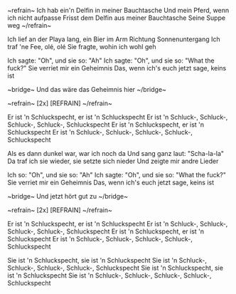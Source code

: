 ~refrain~
Ich hab ein'n Delfin in meiner Bauchtasche
Und mein Pferd, wenn ich nicht aufpasse
Frisst dem Delfin aus meiner Bauchtasche
Seine Suppe weg
~/refrain~

Ich lief an der Playa lang, ein Bier im Arm
Richtung Sonnenuntergang
Ich traf 'ne Fee, olé, olé
Sie fragte, wohin ich wohl geh

Ich sagte: "Oh", und sie so: "Ah"
Ich sagte: "Oh", und sie so: "What the fuck?"
Sie verriet mir ein Geheimnis
Das, wenn ich's euch jetzt sage, keins ist

~bridge~
Und das wäre das Geheimnis hier
~/bridge~

~refrain~
[2x] [REFRAIN]
~/refrain~

Er ist 'n Schluckspecht, er ist 'n Schluckspecht
Er ist 'n Schluck-, Schluck-, Schluck-, Schluck-, Schluckspecht
Er ist 'n Schluckspecht, er ist 'n Schluckspecht
Er ist 'n Schluck-, Schluck-, Schluck-, Schluck-, Schluckspecht

Als es dann dunkel war, war ich noch da
Und sang ganz laut: "Scha-la-la"
Da traf ich sie wieder, sie setzte sich nieder
Und zeigte mir andre Lieder

Ich so: "Oh", und sie so: "Ah"
Ich sagte: "Oh", und sie so: "What the fuck?"
Sie verriet mir ein Geheimnis
Das, wenn ich's euch jetzt sage, keins ist

~bridge~
Und jetzt hört gut zu
~/bridge~

~refrain~
[2x] [REFRAIN]
~/refrain~

Er ist 'n Schluckspecht, er ist 'n Schluckspecht
Er ist 'n Schluck-, Schluck-, Schluck-, Schluck-, Schluckspecht
Er ist 'n Schluckspecht, er ist 'n Schluckspecht
Er ist 'n Schluck-, Schluck-, Schluck-, Schluck-, Schluckspecht

Sie ist 'n Schluckspecht, sie ist 'n Schluckspecht
Sie ist 'n Schluck-, Schluck-, Schluck-, Schluck-, Schluckspecht
Sie ist 'n Schluckspecht, sie ist 'n Schluckspecht
Sie ist 'n Schluck-, Schluck-, Schluck-, Schluck-, Schluckspecht
